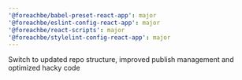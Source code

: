 ```yaml
---
'@foreachbe/babel-preset-react-app': major
'@foreachbe/eslint-config-react-app': major
'@foreachbe/react-scripts': major
'@foreachbe/stylelint-config-react-app': major
---
```


Switch to updated repo structure, improved publish management and optimized hacky code
